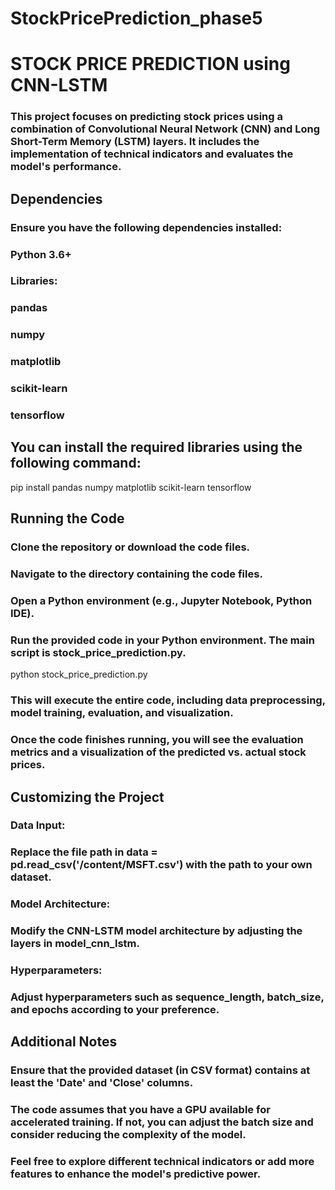 # StockPricePrediction_phase5
# STOCK PRICE PREDICTION using CNN-LSTM
### This project focuses on predicting stock prices using a combination of Convolutional Neural Network (CNN) and Long Short-Term Memory (LSTM) layers. It includes the implementation of technical indicators and evaluates the model's performance.

## Dependencies
### Ensure you have the following dependencies installed:
### Python 3.6+
### Libraries:
### pandas
### numpy
### matplotlib
### scikit-learn
### tensorflow
## You can install the required libraries using the following command:
pip install pandas numpy matplotlib scikit-learn tensorflow

## Running the Code
### Clone the repository or download the code files.
### Navigate to the directory containing the code files.
### Open a Python environment (e.g., Jupyter Notebook, Python IDE).
### Run the provided code in your Python environment. The main script is stock_price_prediction.py.
python stock_price_prediction.py
### This will execute the entire code, including data preprocessing, model training, evaluation, and visualization.
### Once the code finishes running, you will see the evaluation metrics and a visualization of the predicted vs. actual stock prices.

## Customizing the Project
### Data Input:
### Replace the file path in data = pd.read_csv('/content/MSFT.csv') with the path to your own dataset.
### Model Architecture:
### Modify the CNN-LSTM model architecture by adjusting the layers in model_cnn_lstm.
### Hyperparameters:
### Adjust hyperparameters such as sequence_length, batch_size, and epochs according to your preference.

## Additional Notes
### Ensure that the provided dataset (in CSV format) contains at least the 'Date' and 'Close' columns.
### The code assumes that you have a GPU available for accelerated training. If not, you can adjust the batch size and consider reducing the complexity of the model.
### Feel free to explore different technical indicators or add more features to enhance the model's predictive power.
